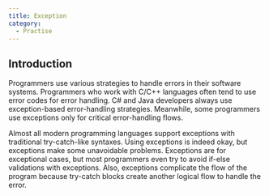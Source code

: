 ```yaml
---
title: Exception
category:
  - Practise
---
```


## Introduction

Programmers use various strategies to handle errors in their software systems. Programmers who work with C/C++ languages often tend to use error codes for error handling. C# and Java developers always use exception-based error-handling strategies. Meanwhile, some programmers use exceptions only for critical error-handling flows.

Almost all modern programming languages support exceptions with traditional try-catch-like syntaxes. Using exceptions is indeed okay, but exceptions make some unavoidable problems. Exceptions are for exceptional cases, but most programmers even try to avoid if-else validations with exceptions. Also, exceptions complicate the flow of the program because try-catch blocks create another logical flow to handle the error.
